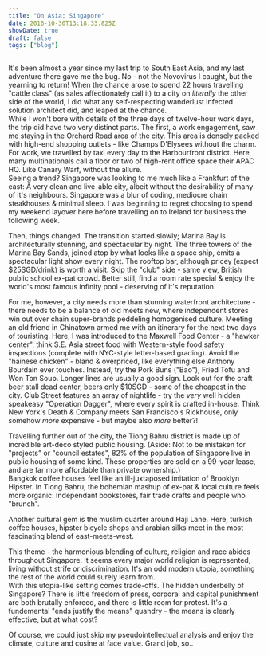 ```yaml
---
title: "On Asia: Singapore"
date: 2016-10-30T13:18:33.825Z
showDate: true
draft: false
tags: ["blog"]
---
```


It's been almost a year since my last trip to South East Asia, and my last adventure there gave me the bug. No - not the Novovirus I caught, but the yearning to return!
When the chance arose to spend 22 hours travelling "cattle class" (as sales affectionately call it) to a city on _literally_ the other side of the world, I did what any self-respecting wanderlust infected solution architect did, and leaped at the chance.  
While I won't bore with details of the three days of twelve-hour work days, the trip did have two very distinct parts.
The first, a work engagement, saw me staying in the Orchard Road area of the city. This area is densely packed with high-end shopping outlets - like Champs D'Elysees without the charm.  
For work, we travelled by taxi every day to the Harbourfront district. Here, many multinationals call a floor or two of high-rent office space their APAC HQ. Like Canary Warf, without the allure.   
Seeing a trend? Singapore was looking to me much like a Frankfurt of the east: A very clean and live-able city, albeit without the desirability of many of it's neighbours. 
Singapore was a blur of coding, mediocre chain steakhouses & minimal sleep. I was beginning to regret choosing to spend my weekend layover here before travelling on to Ireland for business the following week.

Then, things changed. The transition started slowly; Marina Bay is architecturally stunning, and spectacular by night. The three towers of the Marina Bay Sands, joined atop by what looks like a space ship, emits a spectacular light show every night. The rooftop bar, although pricey (expect $25SGD/drink) is worth a visit. Skip the "club" side - same view, British public school ex-pat crowd. Better still, find a room rate special & enjoy the world's most famous infinity pool - deserving of it's reputation. 

For me, however, a city needs more than stunning waterfront architecture - there needs to be a balance of old meets new, where independent stores win out over chain super-brands peddeling homogenised culture. 
Meeting an old friend in Chinatown armed me with an itinerary for the next two days of touristing. 
Here, I was introduced to the Maxwell Food Center - a "hawker center", think S.E. Asia street food with Western-style food safety inspections (complete with NYC-style letter-based grading). 
Avoid the "hainese chicken" - bland & overpriced, like everything else Anthony Bourdain ever touches. Instead, try the Pork Buns ("Bao"), Fried Tofu and Won Ton Soup. Longer lines are usually a good sign. Look out for the craft beer stall dead center, beers only $10SGD - some of the cheapest in the city. 
Club Street features an array of nightlife - try the _very_ well hidden speakeasy "Operation Dagger", where every spirit is crafted in-house. Think New York's Death & Company meets San Francisco's Rickhouse, only somehow _more_ expensive - but maybe also _more_ better?!

Travelling further out of the city, the Tiong Bahru district is made up of incredible art-deco styled public housing. 
(Aside: Not to be mistaken for "projects" or "council estates", 82% of the population of Singapore live in public housing of some kind. These properties are sold on a 99-year lease, and are far more affordable than private ownership.)  
Bangkok coffee houses feel like an ill-juxtaposed imitation of Brooklyn Hipster. In Tiong Bahru, the bohemian mashup of ex-pat & local culture feels more organic: Independant bookstores, fair trade crafts and people who "brunch".

Another cultural gem is the muslim quarter around Haji Lane. Here, turkish coffee houses, hipster bicycle shops and arabian silks meet in the most fascinating blend of east-meets-west.  

This theme - the harmonious blending of culture, religion and race  abides throughout Singapore. It seems every major world religion is represented, living without strife or discrimination. It's an odd modern utopia, something the rest of the world could surely learn from.  
With this utopia-like setting comes trade-offs. The hidden underbelly of Singapore? There is little freedom of press, corporal and capital punishment are both brutally enforced, and there is little room for protest. 
It's a fundemental "ends justify the means" quandry - the means is clearly effective, but at what cost?  
  
Of course, we could just skip my pseudointellectual analysis and enjoy the climate, culture and cusine at face value. Grand job, so..
